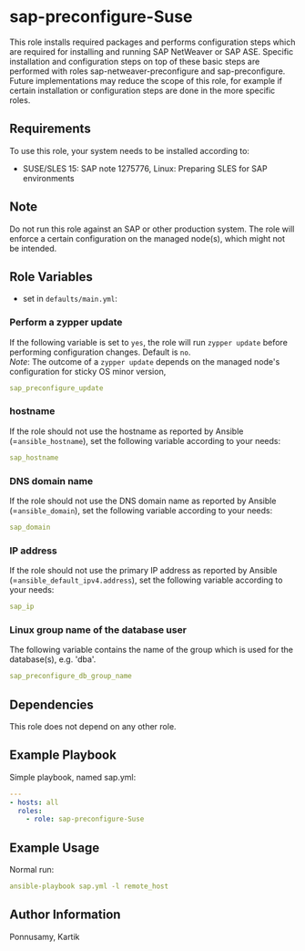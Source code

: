 sap-preconfigure-Suse
================

This role installs required packages and performs configuration steps which are required for installing and running SAP NetWeaver or SAP ASE. Specific installation and configuration steps on top of these basic steps are performed with roles sap-netweaver-preconfigure and sap-preconfigure. Future implementations may reduce the scope of this role, for example if certain installation or configuration steps are done in the more specific roles.

Requirements
------------

To use this role, your system needs to be installed according to:
- SUSE/SLES 15: SAP note 1275776, Linux: Preparing SLES for SAP environments

Note
----
Do not run this role against an SAP or other production system. The role will enforce a certain configuration on the managed node(s), which might not be intended.

Role Variables
--------------

- set in `defaults/main.yml`:

### Perform a zypper update
If the following variable is set to `yes`, the role will run `zypper update` before performing configuration changes. Default is `no`. \
*Note*: The outcome of a `zypper update` depends on the managed node's configuration for sticky OS minor version, 
```yaml
sap_preconfigure_update
```

### hostname
If the role should not use the hostname as reported by Ansible (=`ansible_hostname`), set the following variable according to your needs:
```yaml
sap_hostname
```

### DNS domain name
If the role should not use the DNS domain name as reported by Ansible (=`ansible_domain`), set the following variable according to your needs:
```yaml
sap_domain
```

### IP address
If the role should not use the primary IP address as reported by Ansible (=`ansible_default_ipv4.address`), set the following variable according to your needs:
```yaml
sap_ip
```

### Linux group name of the database user
The following variable contains the name of the group which is used for the database(s), e.g. 'dba'.
```yaml
sap_preconfigure_db_group_name
```

Dependencies
------------

This role does not depend on any other role.

Example Playbook
----------------

Simple playbook, named sap.yml:
```yaml
---
- hosts: all
  roles:
    - role: sap-preconfigure-Suse
```

Example Usage
-------------
Normal run:
```yaml
ansible-playbook sap.yml -l remote_host
```

Author Information
------------------

Ponnusamy, Kartik